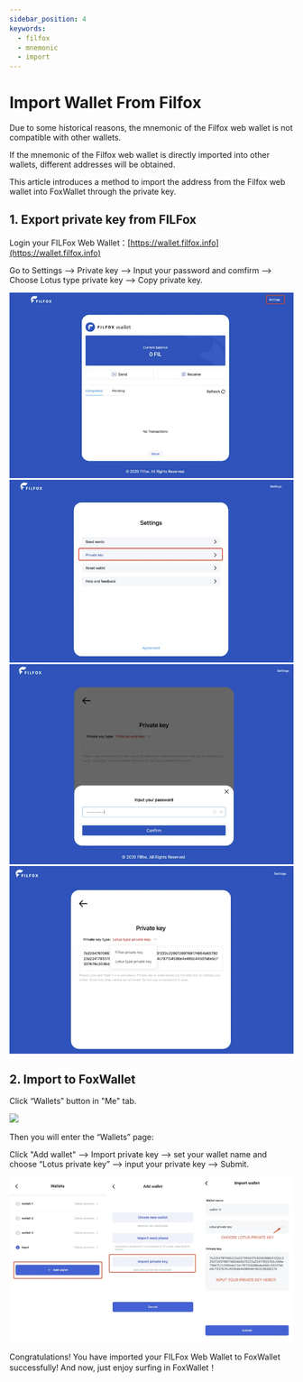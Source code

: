 ```yaml
---
sidebar_position: 4
keywords:
  - filfox
  - mnemonic
  - import
---
```


# Import Wallet From Filfox
Due to some historical reasons, the mnemonic of the Filfox web wallet is not compatible with other wallets. 

If the mnemonic of the Filfox web wallet is directly imported into other wallets, different addresses will be obtained.

This article introduces a method to import the address from the Filfox web wallet into FoxWallet through the private key.

## 1. Export private key from FILFox

Login your FILFox Web Wallet：[https://wallet.filfox.info](https://wallet.filfox.info)

Go to Settings —> Private key —> Input your password and comfirm —> Choose Lotus type private key —> Copy private key.

![](../img/filfox-export-0.webp)
![](../img/filfox-export-1.webp)
![](../img/filfox-export-2.webp)
![](../img/filfox-export-3.webp)

## 2. Import to FoxWallet

Click “Wallets” button in "Me" tab.

<img src="/img/docs/wallets.webp" width="320" />

Then you will enter the “Wallets” page:

Click "Add wallet" —> Import private key —> set your wallet name and choose “Lotus private key” —> input your private key —> Submit.

![](../img/import-lotus.webp)

Congratulations! You have imported your FILFox Web Wallet to FoxWallet successfully! And now, just enjoy surfing in FoxWallet！
